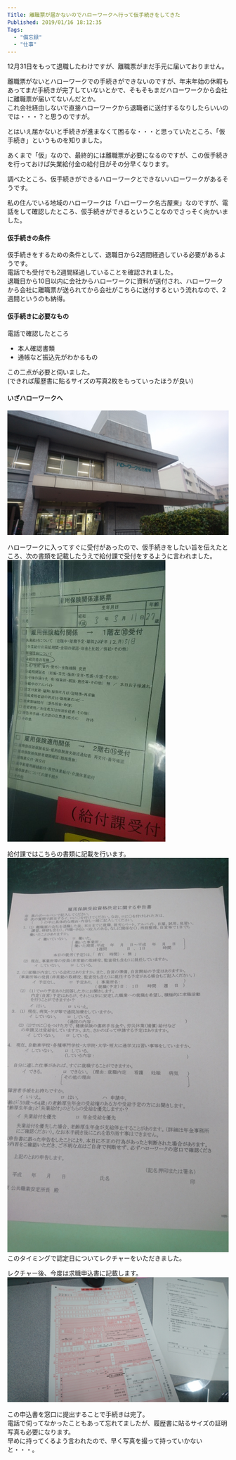 ```yaml
---
Title: 離職票が届かないのでハローワークへ行って仮手続きをしてきた
Published: 2019/01/16 18:12:35
Tags:
  - "備忘録"
  - "仕事"
---
```

12月31日をもって退職したわけですが、離職票がまだ手元に届いておりません。  

<?# OEmbed "https://boxil.jp/beyond/a5341/" /?>



離職票がないとハローワークでの手続きができないのですが、年末年始の休暇もあってまだ手続きが完了していないとかで、そもそもまだハローワークから会社に離職票が届いてないんだとか。  
これ会社経由しないで直接ハローワークから退職者に送付するなりしたらいいのでは・・・？と思うのですが。  

とはいえ届かないと手続きが進まなくて困るな・・・と思っていたところ、「仮手続き」というものを知りました。  


<?# OEmbed "https://www.knoki.net/qa/risyokuhyou/" /?>

あくまで「仮」なので、最終的には離職票が必要になるのですが、この仮手続きを行っておけば失業給付金の給付日がその分早くなります。  

調べたところ、仮手続きができるハローワークとできないハローワークがあるそうです。  

私の住んでいる地域のハローワークは「ハローワーク名古屋東」なのですが、電話をして確認したところ、仮手続きができるということなのでさっそく向かいました。   

#### 仮手続きの条件  

仮手続きをするための条件として、退職日から2週間経過している必要があるようです。  
電話でも受付でも2週間経過していることを確認されました。  
退職日から10日以内に会社からハローワークに資料が送付され、ハローワークから会社に離職票が送られてから会社がこちらに送付するという流れなので、2週間というのも納得。  

#### 仮手続きに必要なもの  

電話で確認したところ  

* 本人確認書類  
* 通帳など振込先がわかるもの  

この二点が必要と伺いました。  
(できれば履歴書に貼るサイズの写真2枚をもっていったほうが良い)



#### いざハローワークへ  
![](20190115161320.jpg) 

ハローワークに入ってすぐに受付があったので、仮手続きをしたい旨を伝えたところ、次の書類を記載したうえで給付課で受付をするように言われました。  
![](20190115211305.jpg) 

給付課ではこちらの書類に記載を行います。  
![](20190115163533.jpg)   
このタイミングで認定日についてレクチャーをいただきました。  

レクチャー後、今度は求職申込書に記載します。  
![](20190115164745.jpg) 

この申込書を窓口に提出することで手続きは完了。  
電話で伺ってなかったこともあって忘れてましたが、履歴書に貼るサイズの証明写真も必要になります。  
早めに持ってくるよう言われたので、早く写真を撮って持っていかないと・・・。  

